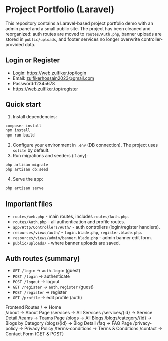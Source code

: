 # Project Portfolio (Laravel)

This repository contains a Laravel-based project portfolio demo with an admin panel and a small public site. The project has been cleaned and reorganized: auth routes are moved to `routes/Auth.php`, banner uploads are stored in `public/uploads`, and footer services no longer overwrite controller-provided data.

## Login or Register
- Login: https://web.zulfiker.top/login
- Email: zulfikerhossain2023@gmail.com
- Password:12345678
- https://web.zulfiker.top/register

## Quick start
1. Install dependencies:
```bash
composer install
npm install
npm run build
```
2. Configure your environment in `.env` (DB connection). The project uses `sqlite` by default.
3. Run migrations and seeders (if any):
```bash
php artisan migrate
php artisan db:seed
```
4. Serve the app:
```bash
php artisan serve
```

## Important files
- `routes/web.php` - main routes, includes `routes/Auth.php`.
- `routes/Auth.php` - all authentication and profile routes.
- `app/Http/Controllers/Auth/` - auth controllers (login/register handlers).
- `resources/views/auth/` - `login.blade.php`, `register.blade.php`.
- `resources/views/admin/banner.blade.php` - admin banner edit form.
- `public/uploads/` - where banner uploads are saved.

## Auth routes (summary)
- `GET /login` -> `auth.login` (guest)
- `POST /login` -> authenticate
- `POST /logout` -> logout
- `GET /register` -> `auth.register` (guest)
- `POST /register` -> register
- `GET /profile` -> edit profile (auth)


Frontend Routes
/                 -> Home<br>
/about            -> About Page
/services         -> All Services
/services/{id}    -> Service Detail
/teams            -> Teams Page
/blogs            -> All Blogs
/blogs/category/{id} -> Blogs by Category
/blogs/{id}       -> Blog Detail
/faq              -> FAQ Page
/privacy-policy   -> Privacy Policy
/terms-conditions -> Terms & Conditions
/contact          -> Contact Form (GET & POST)

